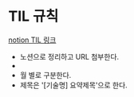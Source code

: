# TIL 규칙

<a href="https://www.notion.so/TIL-205515b965564097bbe0f757ec282915" target= "_blank">notion TIL 링크</a>

- 노션으로 정리하고 URL 첨부한다.
-
- 월 별로 구분한다.
- 제목은 '[기술명] 요약제목'으로 한다.
